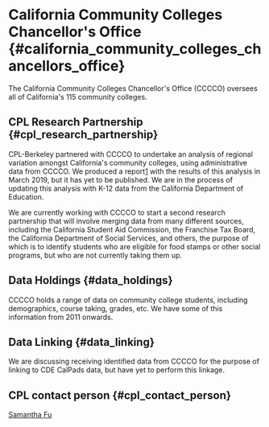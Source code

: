 # California Community Colleges Chancellor\'s Office {#california_community_colleges_chancellors_office}

The California Community Colleges Chancellor\'s Office (CCCCO) oversees
all of California\'s 115 community colleges.

## CPL Research Partnership {#cpl_research_partnership}

CPL-Berkeley partnered with CCCCO to undertake an analysis of regional
variation amongst California\'s community colleges, using administrative
data from CCCCO. We produced a
report[1](https://drive.google.com/drive/folders/1FaAsGFw0QuAuW3wp27nEAtQvsjeUiS13)
with the results of this analysis in March 2019, but it has yet to be
published. We are in the process of updating this analysis with K-12
data from the California Department of Education.

We are currently working with CCCCO to start a second research
partnership that will involve merging data from many different sources,
including the California Student Aid Commission, the Franchise Tax
Board, the California Department of Social Services, and others, the
purpose of which is to identify students who are eligible for food
stamps or other social programs, but who are not currently taking them
up.

## Data Holdings {#data_holdings}

CCCCO holds a range of data on community college students, including
demographics, course taking, grades, etc. We have some of this
information from 2011 onwards.

## Data Linking {#data_linking}

We are discussing receiving identified data from CCCCO for the purpose
of linking to CDE CalPads data, but have yet to perform this linkage.

## CPL contact person {#cpl_contact_person}

[Samantha Fu](mailto:samantha.fu@berkeley.edu)